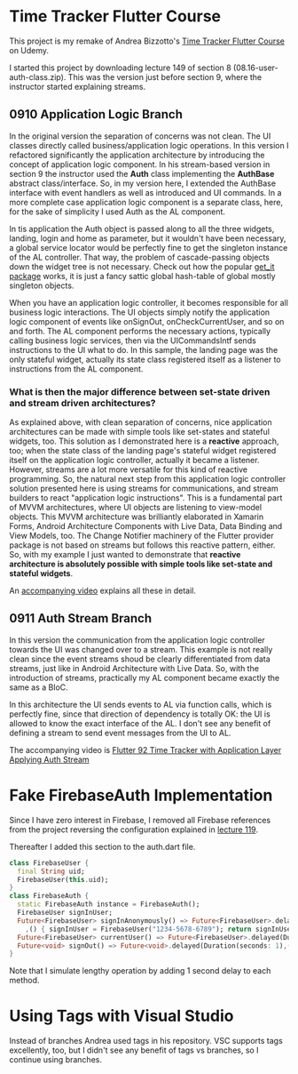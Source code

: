 # Time Tracker Flutter Course

This project is my remake of Andrea Bizzotto's [Time Tracker Flutter Course](https://github.com/bizz84/time_tracker_flutter_course) on Udemy.

I started this project by downloading lecture 149 of section 8 (08.16-user-auth-class.zip).
This was the version just before section 9, where the instructor started explaining streams.

## 0910 Application Logic Branch
In the original version the separation of concerns was not clean. The UI classes directly called business/application logic operations.
In this version I refactored significantly the application architecture by introducing the concept of application logic component. In his stream-based version in section 9 the instructor used the **Auth** class implementing the **AuthBase** abstract class/interface. So, in my version here, I extended the AuthBase interface with event handlers as well as introduced and UI commands. 
In a more complete case application logic component is a separate class, here, for the sake of simplicity I used Auth as the AL component.

In tis application the Auth object is passed along to all the three widgets, landing, login and home as parameter, but it wouldn't have been necessary, a global service locator would be perfectly fine to get the singleton instance of the AL controller. That way, the problem of cascade-passing objects down the widget tree is not necessary. Check out how the popular [get_it package](https://pub.dev/packages/get_it) works, it is just a fancy sattic global hash-table of global mostly singleton objects.

When you have an application logic controller, it becomes responsible for all business logic interactions. The UI objects simply notify the application logic component of events like onSignOut, onCheckCurrentUser, and so on and forth. The AL component performs the necessary actions, typically calling business logic services, then via the UICommandsIntf sends instructions to the UI what to do. In this sample, the landing page was the only stateful widget, actually its state class registered itself as a listener to instructions from the AL component.

### What is then the major difference between set-state driven and stream driven architectures?
As explained above, with clean separation of concerns, nice application architectures can be made with simple tools like set-states and stateful widgets, too. 
This solution as I demonstrated here is a **reactive** approach, too; when the state class of the landing page's stateful widget registered itself on the application logic controller, actually it became a listener. However, streams are a lot more versatile for this kind of reactive programming. So, the natural next step from this application logic controller solution presented here is using streams for communications, and stream builders to react "application logic instructions".
This is a fundamental part of MVVM architectures, where UI objects are listening to view-model objects. This MVVM architecture was brilliantly elaborated in Xamarin Forms, Android Architecture Components with Live Data, Data Binding and View Models, too. The Change Notifier machinery of the Flutter provider package is not based on streams but follows this reactive pattern, either.
So, with my example I just wanted to demonstrate that **reactive architecture is absolutely possible with simple tools like set-state and stateful widgets**.

An [accompanying video](https://youtu.be/fpwh9eGqtBk) explains all these in detail.

## 0911 Auth Stream Branch

In this version the communication from the application logic controller towards the UI was changed over to a stream. This example is not really clean since the event streams shoud be clearly differentiated from data streams, just like in Android Architecture with Live Data. So, with the introduction of streams, practically my AL component became exactly the same as a BloC.

In this architecture the UI sends events to AL via function calls, which is perfectly fine, since that direction of dependency is totally OK: the UI is allowed to know the exact interface of the AL. I don't see any benefit of defining a stream to send event messages from the UI to AL. 

The accompanying video is [Flutter 92 Time Tracker with Application Layer Applying Auth Stream](https://youtu.be/Bimbj2EHlA8)

# Fake FirebaseAuth Implementation
Since I have zero interest in Firebase, I removed all Firebase references from the project reversing the configuration explained in [lecture 119](https://www.udemy.com/course/flutter-firebase-build-a-complete-app-for-ios-android/learn/lecture/13910906).

Thereafter I added this section to the auth.dart file.

```dart
class FirebaseUser {
  final String uid;
  FirebaseUser(this.uid);
}
class FirebaseAuth {
  static FirebaseAuth instance = FirebaseAuth();
  FirebaseUser signInUser;
  Future<FirebaseUser> signInAnonymously() => Future<FirebaseUser>.delayed(Duration(seconds: 1)
    ,() { signInUser = FirebaseUser("1234-5678-6789"); return signInUser;});
  Future<FirebaseUser> currentUser() => Future<FirebaseUser>.delayed(Duration(seconds: 1),() => signInUser);
  Future<void> signOut() => Future<void>.delayed(Duration(seconds: 1),(){signInUser = null;});
}
```
Note that I simulate lengthy operation by adding 1 second delay to each method.

# Using Tags with Visual Studio
Instead of branches Andrea used tags in his repository. VSC supports tags excellently, too, but I didn't see any benefit of tags vs branches, so I continue using branches.
